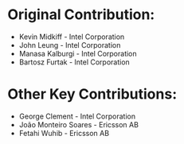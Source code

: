 # Original Contribution:

* Kevin Midkiff - Intel Corporation
* John Leung - Intel Corporation
* Manasa Kalburgi - Intel Corporation
* Bartosz Furtak - Intel Corporation

# Other Key Contributions:

* George Clement - Intel Corporation
* João Monteiro Soares - Ericsson AB
* Fetahi Wuhib - Ericsson AB
